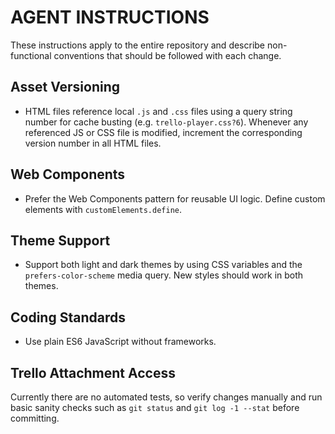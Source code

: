 # AGENT INSTRUCTIONS

These instructions apply to the entire repository and describe non-functional conventions that should be followed with each change.

## Asset Versioning
- HTML files reference local `.js` and `.css` files using a query string number for cache busting (e.g. `trello-player.css?6`). Whenever any referenced JS or CSS file is modified, increment the corresponding version number in all HTML files.

## Web Components
- Prefer the Web Components pattern for reusable UI logic. Define custom elements with `customElements.define`.

## Theme Support
- Support both light and dark themes by using CSS variables and the `prefers-color-scheme` media query. New styles should work in both themes.

## Coding Standards
- Use plain ES6 JavaScript without frameworks.

## Trello Attachment Access
Currently there are no automated tests, so verify changes manually and run basic sanity checks such as `git status` and `git log -1 --stat` before committing.
